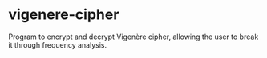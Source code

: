 # vigenere-cipher
Program to encrypt and decrypt Vigenère cipher, allowing the user to break it through frequency analysis.
